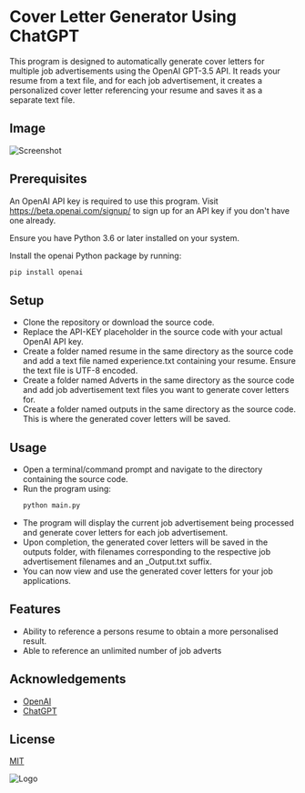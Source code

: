 
# Cover Letter Generator Using ChatGPT

This program is designed to automatically generate cover letters for multiple job advertisements using the OpenAI GPT-3.5 API. It reads your resume from a text file, and for each job advertisement, it creates a personalized cover letter referencing your resume and saves it as a separate text file.


## Image

![Screenshot](https://i.gyazo.com/8cf3c0f2132d604a0aae9498246bc96d.png)

## Prerequisites

An OpenAI API key is required to use this program. Visit https://beta.openai.com/signup/ to sign up for an API key if you don't have one already.

Ensure you have Python 3.6 or later installed on your system.

Install the openai Python package by running:
```bash
pip install openai
```
## Setup

- Clone the repository or download the source code.
- Replace the API-KEY placeholder in the source code with your actual OpenAI API key.
- Create a folder named resume in the same directory as the source code and add a text file named experience.txt containing your resume. Ensure the text file is UTF-8 encoded.
- Create a folder named Adverts in the same directory as the source code and add job advertisement text files you want to generate cover letters for.
- Create a folder named outputs in the same directory as the source code. This is where the generated cover letters will be saved.


## Usage

- Open a terminal/command prompt and navigate to the directory containing the source code.
- Run the program using:
  ```bash
  python main.py
  ```
- The program will display the current job advertisement being processed and generate cover letters for each job advertisement.
- Upon completion, the generated cover letters will be saved in the outputs folder, with filenames corresponding to the respective job advertisement filenames and an _Output.txt suffix.
- You can now view and use the generated cover letters for your job applications.

## Features

- Ability to reference a persons resume to obtain a more personalised result.
- Able to reference an unlimited number of job adverts


## Acknowledgements

 - [OpenAI](https://github.com/openai/openai-python)
 - [ChatGPT](https://openai.com/blog/chatgpt)



## License

[MIT](https://choosealicense.com/licenses/mit/)


![Logo](https://i.imgur.com/BBhcHDx.gif)

